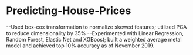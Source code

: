 # Predicting-House-Prices
--Used box-cox transformation to normalize skewed features; utilized PCA to reduce dimensionality by 35%
--Experimented with Linear Regression, Random Forest, Elastic Net and XGBoost; built a weighted average metal model and achieved top 10% accuracy as of November 2019.
